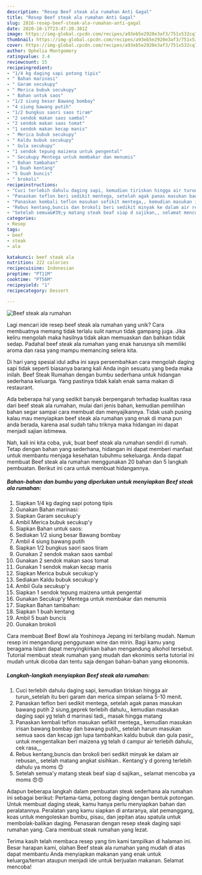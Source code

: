 ```yaml
---
description: "Resep Beef steak ala rumahan Anti Gagal"
title: "Resep Beef steak ala rumahan Anti Gagal"
slug: 2816-resep-beef-steak-ala-rumahan-anti-gagal
date: 2020-10-17T23:47:20.381Z
image: https://img-global.cpcdn.com/recipes/a93eb5e2920e3af3/751x532cq70/beef-steak-ala-rumahan-foto-resep-utama.jpg
thumbnail: https://img-global.cpcdn.com/recipes/a93eb5e2920e3af3/751x532cq70/beef-steak-ala-rumahan-foto-resep-utama.jpg
cover: https://img-global.cpcdn.com/recipes/a93eb5e2920e3af3/751x532cq70/beef-steak-ala-rumahan-foto-resep-utama.jpg
author: Ophelia Montgomery
ratingvalue: 3.4
reviewcount: 15
recipeingredient:
- "1/4 kg daging sapi potong tipis"
- " Bahan marinasi"
- " Garam secukupy"
- " Merica bubuk secukupy"
- " Bahan untuk saos"
- "1/2 siung besar Bawang bombay"
- "4 siung bawang putih"
- "1/2 bungkus saori saos tiram"
- "2 sendok makan saos sambal"
- "2 sendok makan saos tomat"
- "1 sendok makan kecap manis"
- " Merica bubuk secukupy"
- " Kaldu bubuk secukupy"
- " Gula secukupy"
- "1 sendok tepung maizena untuk pengental"
- " Secukupy Mentega untuk membakar dan menumis"
- " Bahan tambahan"
- "1 buah kentang"
- "5 buah buncis"
- " brokoli"
recipeinstructions:
- "Cuci terlebih dahulu daging sapi, kemudian tiriskan hingga air turun,,setelah itu beri garam dan merica simpan selama 5-10 menit."
- "Panaskan teflon beri sedikit mentega, setelah agak panas masukan bawang putih 2 siung,geprek terlebih dahulu,, kemudian masukan daging sapi yg telah d marinasi tadi,, masak hingga matang"
- "Panaskan kembali teflon masukan sefikit mentega,, kemudian masukan irisan bawang bombay dan bawang putih,, setelah harum masukan semua saos dan kecap jgn lupa tambahkan kaldu bubuk dan gula pasir,, untuk mengentalkan beri maizena yg telah d campur air terlebih dahulu, cek rasa,,,"
- "Rebus kentang,buncis dan brokoli beri sedikit minyak ke dalam air rebusan,, setelah matang angkat sisihkan.. Kentang&#39;y d goreng terlebih dahulu ya moms 😊"
- "Setelah semua&#39;y matang steak beaf siap d sajikan,, selamat mencoba ya moms 😍😍"
categories:
- Resep
tags:
- beef
- steak
- ala

katakunci: beef steak ala 
nutrition: 222 calories
recipecuisine: Indonesian
preptime: "PT11M"
cooktime: "PT56M"
recipeyield: "1"
recipecategory: Dessert

---
```



![Beef steak ala rumahan](https://img-global.cpcdn.com/recipes/a93eb5e2920e3af3/751x532cq70/beef-steak-ala-rumahan-foto-resep-utama.jpg)

Lagi mencari ide resep beef steak ala rumahan yang unik? Cara membuatnya memang tidak terlalu sulit namun tidak gampang juga. Jika keliru mengolah maka hasilnya tidak akan memuaskan dan bahkan tidak sedap. Padahal beef steak ala rumahan yang enak harusnya sih memiliki aroma dan rasa yang mampu memancing selera kita.

Di hari yang spesial idul adha ini saya persembahkan cara mengolah daging sapi tidak seperti biasanya barang kali Anda ingin sesuatu yang beda maka inilah. Beef Steak Rumahan dengan bumbu sederhana untuk hidangan sederhana keluarga. Yang pastinya tidak kalah enak sama makan di restaurant.

Ada beberapa hal yang sedikit banyak berpengaruh terhadap kualitas rasa dari beef steak ala rumahan, mulai dari jenis bahan, kemudian pemilihan bahan segar sampai cara membuat dan menyajikannya. Tidak usah pusing kalau mau menyiapkan beef steak ala rumahan yang enak di mana pun anda berada, karena asal sudah tahu triknya maka hidangan ini dapat menjadi sajian istimewa.


Nah, kali ini kita coba, yuk, buat beef steak ala rumahan sendiri di rumah. Tetap dengan bahan yang sederhana, hidangan ini dapat memberi manfaat untuk membantu menjaga kesehatan tubuhmu sekeluarga. Anda dapat membuat Beef steak ala rumahan menggunakan 20 bahan dan 5 langkah pembuatan. Berikut ini cara untuk membuat hidangannya.

<!--inarticleads1-->

##### Bahan-bahan dan bumbu yang diperlukan untuk menyiapkan Beef steak ala rumahan:

1. Siapkan 1/4 kg daging sapi potong tipis
1. Gunakan  Bahan marinasi:
1. Siapkan  Garam secukup&#39;y
1. Ambil  Merica bubuk secukup&#39;y
1. Siapkan  Bahan untuk saos:
1. Sediakan 1/2 siung besar Bawang bombay
1. Ambil 4 siung bawang putih
1. Siapkan 1/2 bungkus saori saos tiram
1. Gunakan 2 sendok makan saos sambal
1. Gunakan 2 sendok makan saos tomat
1. Gunakan 1 sendok makan kecap manis
1. Siapkan  Merica bubuk secukup&#39;y
1. Sediakan  Kaldu bubuk secukup&#39;y
1. Ambil  Gula secukup&#39;y
1. Siapkan 1 sendok tepung maizena untuk pengental
1. Gunakan  Secukup&#39;y Mentega untuk membakar dan menumis
1. Siapkan  Bahan tambahan:
1. Siapkan 1 buah kentang
1. Ambil 5 buah buncis
1. Gunakan  brokoli


Cara membuat Beef Bowl ala Yoshinoya Jepang ini terbilang mudah. Namun resep ini mengandung penggunaan wine dan mirin. Bagi kamu yang beragama Islam dapat menyingkirkan bahan mengandung alkohol tersebut. Tutorial membuat steak rumahan yang mudah dan ekonimis serta tutorial ini mudah untuk dicoba dan tentu saja dengan bahan-bahan yang ekonomis. 

<!--inarticleads2-->

##### Langkah-langkah menyiapkan Beef steak ala rumahan:

1. Cuci terlebih dahulu daging sapi, kemudian tiriskan hingga air turun,,setelah itu beri garam dan merica simpan selama 5-10 menit.
1. Panaskan teflon beri sedikit mentega, setelah agak panas masukan bawang putih 2 siung,geprek terlebih dahulu,, kemudian masukan daging sapi yg telah d marinasi tadi,, masak hingga matang
1. Panaskan kembali teflon masukan sefikit mentega,, kemudian masukan irisan bawang bombay dan bawang putih,, setelah harum masukan semua saos dan kecap jgn lupa tambahkan kaldu bubuk dan gula pasir,, untuk mengentalkan beri maizena yg telah d campur air terlebih dahulu, cek rasa,,,
1. Rebus kentang,buncis dan brokoli beri sedikit minyak ke dalam air rebusan,, setelah matang angkat sisihkan.. Kentang&#39;y d goreng terlebih dahulu ya moms 😊
1. Setelah semua&#39;y matang steak beaf siap d sajikan,, selamat mencoba ya moms 😍😍


Adapun beberapa langkah dalam pembuatan steak sederhana ala rumahan ini sebagai berikut: Pertama-tama, potong daging dengan bentuk potongan. Untuk membuat daging steak, kamu hanya perlu menyiapkan bahan dan peralatannya. Peralatan yang kamu siapkan di antaranya, alat pemanggang, koas untuk mengoleskan bumbu, pisau, dan jepitan atau spatula untuk membolak-balikan daging. Penasaran dengan resep steak daging sapi rumahan yang. Cara membuat steak rumahan yang lezat. 

Terima kasih telah membaca resep yang tim kami tampilkan di halaman ini. Besar harapan kami, olahan Beef steak ala rumahan yang mudah di atas dapat membantu Anda menyiapkan makanan yang enak untuk keluarga/teman ataupun menjadi ide untuk berjualan makanan. Selamat mencoba!
